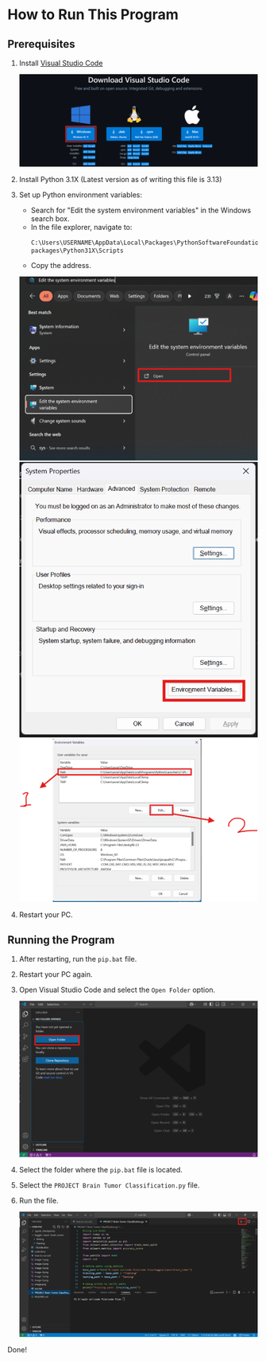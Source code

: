 # How to Run This Program

## Prerequisites

1. Install [Visual Studio Code](https://code.visualstudio.com/download)

   ![VS Code](image.png)

2. Install Python 3.1X (Latest version as of writing this file is 3.13)

3. Set up Python environment variables:
   - Search for "Edit the system environment variables" in the Windows search box.
   - In the file explorer, navigate to:
     ```
     C:\Users\USERNAME\AppData\Local\Packages\PythonSoftwareFoundation.Python.3.1X_XYZ\LocalCache\local-packages\Python31X\Scripts
     ```
   - Copy the address.

   ![Environment Variables](image-1.png)
   ![Environment Variables](image-2.png)
   ![Environment Variables](image-3.png)

4. Restart your PC.

## Running the Program

1. After restarting, run the `pip.bat` file.

2. Restart your PC again.

3. Open Visual Studio Code and select the `Open Folder` option.

   ![Open Folder](image-6.png)

4. Select the folder where the `pip.bat` file is located.

5. Select the `PROJECT Brain Tumor Classification.py` file.

6. Run the file.

   ![Run File](image-7.png)

Done!
